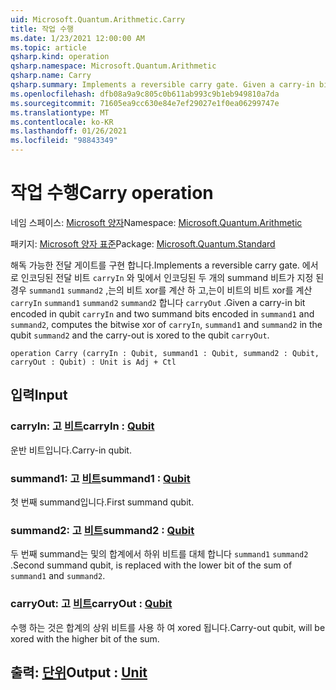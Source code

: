 ```yaml
---
uid: Microsoft.Quantum.Arithmetic.Carry
title: 작업 수행
ms.date: 1/23/2021 12:00:00 AM
ms.topic: article
qsharp.kind: operation
qsharp.namespace: Microsoft.Quantum.Arithmetic
qsharp.name: Carry
qsharp.summary: Implements a reversible carry gate. Given a carry-in bit encoded in qubit `carryIn` and two summand bits encoded in `summand1` and `summand2`, computes the bitwise xor of `carryIn`, `summand1` and `summand2` in the qubit `summand2` and the carry-out is xored to the qubit `carryOut`.
ms.openlocfilehash: dfb08a9a9c805c0b611ab993c9b1eb949810a7da
ms.sourcegitcommit: 71605ea9cc630e84e7ef29027e1f0ea06299747e
ms.translationtype: MT
ms.contentlocale: ko-KR
ms.lasthandoff: 01/26/2021
ms.locfileid: "98843349"
---
```

# <a name="carry-operation"></a><span data-ttu-id="858f2-102">작업 수행</span><span class="sxs-lookup"><span data-stu-id="858f2-102">Carry operation</span></span>

<span data-ttu-id="858f2-103">네임 스페이스: [Microsoft 양자](xref:Microsoft.Quantum.Arithmetic)</span><span class="sxs-lookup"><span data-stu-id="858f2-103">Namespace: [Microsoft.Quantum.Arithmetic](xref:Microsoft.Quantum.Arithmetic)</span></span>

<span data-ttu-id="858f2-104">패키지: [Microsoft 양자 표준](https://nuget.org/packages/Microsoft.Quantum.Standard)</span><span class="sxs-lookup"><span data-stu-id="858f2-104">Package: [Microsoft.Quantum.Standard](https://nuget.org/packages/Microsoft.Quantum.Standard)</span></span>


<span data-ttu-id="858f2-105">해독 가능한 전달 게이트를 구현 합니다.</span><span class="sxs-lookup"><span data-stu-id="858f2-105">Implements a reversible carry gate.</span></span> <span data-ttu-id="858f2-106">에서로 인코딩된 전달 비트 `carryIn` 와 및에서 인코딩된 두 개의 summand 비트가 지정 된 경우 `summand1` `summand2` ,는의 비트 xor를 계산 하 고,는이 비트의 비트 xor를 계산 `carryIn` `summand1` `summand2` `summand2` 합니다 `carryOut` .</span><span class="sxs-lookup"><span data-stu-id="858f2-106">Given a carry-in bit encoded in qubit `carryIn` and two summand bits encoded in `summand1` and `summand2`, computes the bitwise xor of `carryIn`, `summand1` and `summand2` in the qubit `summand2` and the carry-out is xored to the qubit `carryOut`.</span></span>

```qsharp
operation Carry (carryIn : Qubit, summand1 : Qubit, summand2 : Qubit, carryOut : Qubit) : Unit is Adj + Ctl
```


## <a name="input"></a><span data-ttu-id="858f2-107">입력</span><span class="sxs-lookup"><span data-stu-id="858f2-107">Input</span></span>

### <a name="carryin--qubit"></a><span data-ttu-id="858f2-108">carryIn: 고 [비트](xref:microsoft.quantum.lang-ref.qubit)</span><span class="sxs-lookup"><span data-stu-id="858f2-108">carryIn : [Qubit](xref:microsoft.quantum.lang-ref.qubit)</span></span>

<span data-ttu-id="858f2-109">운반 비트입니다.</span><span class="sxs-lookup"><span data-stu-id="858f2-109">Carry-in qubit.</span></span>


### <a name="summand1--qubit"></a><span data-ttu-id="858f2-110">summand1: 고 [비트](xref:microsoft.quantum.lang-ref.qubit)</span><span class="sxs-lookup"><span data-stu-id="858f2-110">summand1 : [Qubit](xref:microsoft.quantum.lang-ref.qubit)</span></span>

<span data-ttu-id="858f2-111">첫 번째 summand입니다.</span><span class="sxs-lookup"><span data-stu-id="858f2-111">First summand qubit.</span></span>


### <a name="summand2--qubit"></a><span data-ttu-id="858f2-112">summand2: 고 [비트](xref:microsoft.quantum.lang-ref.qubit)</span><span class="sxs-lookup"><span data-stu-id="858f2-112">summand2 : [Qubit](xref:microsoft.quantum.lang-ref.qubit)</span></span>

<span data-ttu-id="858f2-113">두 번째 summand는 및의 합계에서 하위 비트를 대체 합니다 `summand1` `summand2` .</span><span class="sxs-lookup"><span data-stu-id="858f2-113">Second summand qubit, is replaced with the lower bit of the sum of `summand1` and `summand2`.</span></span>


### <a name="carryout--qubit"></a><span data-ttu-id="858f2-114">carryOut: 고 [비트](xref:microsoft.quantum.lang-ref.qubit)</span><span class="sxs-lookup"><span data-stu-id="858f2-114">carryOut : [Qubit](xref:microsoft.quantum.lang-ref.qubit)</span></span>

<span data-ttu-id="858f2-115">수행 하는 것은 합계의 상위 비트를 사용 하 여 xored 됩니다.</span><span class="sxs-lookup"><span data-stu-id="858f2-115">Carry-out qubit, will be xored with the higher bit of the sum.</span></span>



## <a name="output--unit"></a><span data-ttu-id="858f2-116">출력: [단위](xref:microsoft.quantum.lang-ref.unit)</span><span class="sxs-lookup"><span data-stu-id="858f2-116">Output : [Unit](xref:microsoft.quantum.lang-ref.unit)</span></span>

